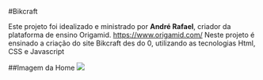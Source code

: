 #Bikcraft

Este projeto foi idealizado e ministrado por **André Rafael**, criador da plataforma de ensino Origamid.
<a>https://www.origamid.com/<a>
Neste projeto é ensinado a criação do site Bikcraft des do 0, utilizando as tecnologias Html, CSS e Javascript


##Imagem da Home
<img src=”home.jpg”>
